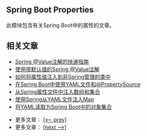 ## Spring Boot Properties

此模块包含有关Spring Boot中的属性的文章。

## 相关文章

+ [Spring @Value注解的快速指南](docs/Spring的@Value快速指南.md)
+ [使用带默认值的Spring @Value注解](docs/使用带默认值的Spring@Value.md)
+ [如何将属性值注入到非Spring管理的类中](docs/如何将属性值注入到非Spring管理的类中.md)
+ [在Spring Boot中使用YAML文件和@PropertySource](docs/在SpringBoot中使用YAML文件和@PropertySource.md)
+ [从Spring属性文件中注入数组和集合](docs/从Spring属性文件中注入数组和集合.md)
+ [使用Spring从YAML文件注入Map](docs/使用Spring从YAML文件注入Map.md)
+ [将YAML读取为Spring Boot中的对象集合](docs/将YAML读取为SpringBoot中的对象集合.md)

- 更多文章： [[<-- prev]](../spring-boot-properties-1/README.md)
- 更多文章： [[next -->]](../spring-boot-properties-3/README.md)